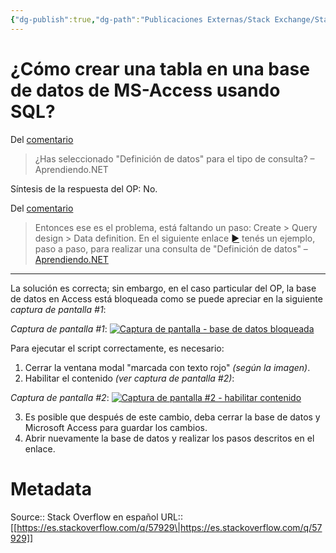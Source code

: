 ```yaml
---
{"dg-publish":true,"dg-path":"Publicaciones Externas/Stack Exchange/Stack Overflow en español/es.stackoverflow.com-57929.md","permalink":"/publicaciones-externas/stack-exchange/stack-overflow-en-espanol/es-stackoverflow-com-57929/","title":"¿Cómo crear una tabla en una base de datos de MS-Access usando SQL?","hide":true,"noteIcon":"\"0\"","created":"2024-04-03T12:49:10.417-06:00","updated":"2024-04-05T16:43:49.657-06:00"}
---
```


# ¿Cómo crear una tabla en una base de datos de MS-Access usando SQL?

Del [comentario][1]

> ¿Has seleccionado "Definición de datos" para el tipo de consulta? – Aprendiendo.NET 

Síntesis de la respuesta del OP: No.

Del [comentario][2]

> Entonces ese es el problema, está faltando un paso: Create > Query
> design > Data definition. En el siguiente enlace [►][3] tenés un
> ejemplo, paso a paso, para realizar una consulta de "Definición de
> datos" – [Aprendiendo.NET][4]


----------

La solución es correcta; sin embargo, en el caso particular del OP, la base de datos en Access está bloqueada como se puede apreciar en la siguiente *captura de pantalla #1*:

*Captura de pantalla #1*:
[![Captura de pantalla - base de datos bloqueada][5]][5]

Para ejecutar el script correctamente, es necesario:

 1. Cerrar la ventana modal "marcada con texto rojo" *(según la imagen)*.
 2. Habilitar el contenido *(ver captura de pantalla #2)*:

*Captura de pantalla #2*:
[![Captura de pantalla #2 - habilitar contenido][6]][6]

 3. Es posible que después de este cambio, deba cerrar la base de datos y Microsoft Access para guardar los cambios.
 4. Abrir nuevamente la base de datos y realizar los pasos descritos en el enlace.

  [1]: https://es.stackoverflow.com/questions/24334/c%C3%B3mo-crear-una-tabla-en-una-base-de-datos-de-ms-access-usando-sql/57927#comment39476_24334
  [2]: https://es.stackoverflow.com/questions/24334/c%C3%B3mo-crear-una-tabla-en-una-base-de-datos-de-ms-access-usando-sql/57927#comment39660_24334
  [3]: http://www.addictivetips.com/microsoft-office/create-tables-in-access-2010-using-sql-commands/
  [4]: https://es.stackoverflow.com/users/10998/aprendiendo-net
  [5]: https://i.stack.imgur.com/Sjm2E.png
  [6]: https://i.stack.imgur.com/JS8jI.png

# Metadata
Source:: Stack Overflow en español
URL:: [[https://es.stackoverflow.com/q/57929\|https://es.stackoverflow.com/q/57929]]

